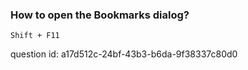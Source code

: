 ### How to open the Bookmarks dialog?

`Shift + F11`

question id: a17d512c-24bf-43b3-b6da-9f38337c80d0
